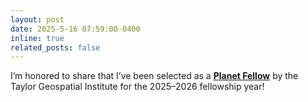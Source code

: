 ```yaml
---
layout: post
date: 2025-5-16 07:59:00-0400
inline: true
related_posts: false
---
```


I’m honored to share that I’ve been selected as a <a href='https://www.sciencedirect.com/science/article/abs/pii/S0924271623001776' target='_blank'><strong>Planet Fellow</strong></a> by the Taylor Geospatial Institute for the 2025–2026 fellowship year!
